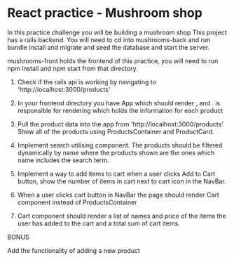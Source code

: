 # React practice - Mushroom shop

In this practice challenge you will be building a mushroom shop
This project has a rails backend. You will need to cd into mushrooms-back and run bundle install and migrate and seed the database and start the server.

mushrooms-front holds the frontend of this practice, you will need to run npm install and npm start from that directory.

1. Check if the rails api is working by navigating to 'http://localhost:3000/products'

2. In your frontend directory you have App which should render <ProductsContainer/>, <NavBar/> and <SearchForm/>. <ProductsContainer/> is responsible for rendering <ProductCard/> which holds the information for each product

3. Pull the product data into the app from 'http://localhost:3000/products'. Show all of the products using ProductsContainer and ProductCard.

4. Implement search utilising <SearchForm/> component. The products should be filtered dynamically by name where the products shown are the ones which name includes the search term.

5. Implement a way to add items to cart when a user clicks Add to Cart button, show the number of items in cart next to cart icon in the NavBar.

6. When a user clicks cart button in NavBar the page should render Cart component instead of ProductsContainer

7. Cart component should render a list of names and price of the items the user has added to the cart and a total sum of cart items.

BONUS

Add the functionality of adding a new product
